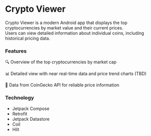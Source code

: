 # Crypto Viewer

Crypto Viewer is a modern Android app that displays the top cryptocurrencies by market value and their current prices. </br>
Users can view detailed information about individual coins, including historical pricing data.

### Features
🔍 Overview of the top cryptocurrencies by market cap

📊 Detailed view with near real-time data and price trend charts (TBD)

🔗 Data from CoinGecko API for reliable price information

### Technology
* Jetpack Compose
* Retrofit
* Jetpack Datastore
* Coil
* Hilt

